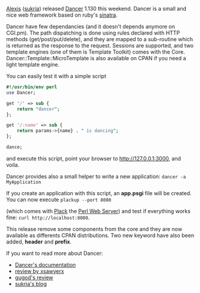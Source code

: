 [Alexis](http://www.sukria.net/) ([sukria](http://search.cpan.org/~sukria/)) released [Dancer](http://search.cpan.org/perldoc?Dancer) 1.130 this weekend. Dancer is a small and nice web framework based on ruby's [sinatra](http://www.sinatrarb.com/).

Dancer have few dependancies (and it doesn't depends anymore on CGI.pm). The path dispatching is done using rules declared with HTTP methods (get/post/put/delete), and they are mapped to a sub-routine which is returned as the response to the request. Sessions are supported, and two template engines (one of them is Template Toolkit) comes with the Core. Dancer::Template::MicroTemplate is also available on CPAN if you need a light template engine.

You can easily test it with a simple script

```perl
#!/usr/bin/env perl
use Dancer;

get '/' => sub {
    return "dancer";
};

get '/:name' => sub {
    return params->{name} . " is dancing";
};

dance;
```

and execute this script, point your browser to http://127.0.0.1:3000, and voila.

Dancer provides also a small helper to write a new application: `dancer -a MyApplication`

If you create an application with this script, an **app.psgi** file will be created. You can now execute `plackup --port 8080`

(which comes with [Plack](http://search.cpan.org/perldoc?Plack) the [Perl Web Server](http://plackperl.org/)) and test if everything works fine: `curl http://localhost:8080`.

This release remove some components from the core and they are now available as differents CPAN distributions. Two new keyword have also been added, **header** and **prefix**.

If you want to read more about Dancer:

 * [Dancer's documentation](http://search.cpan.org/perldoc?Dancer)
 * [review by xsawyerx](http://blogs.perl.org/users/sawyer_x/2010/01/i-gotz-me-a-dancer.html)
 * [gugod's review](http://gugod.org/2009/12/dancer.html)
 * [sukria's blog](http://www.sukria.net/fr/archives/tag/dancer/)
